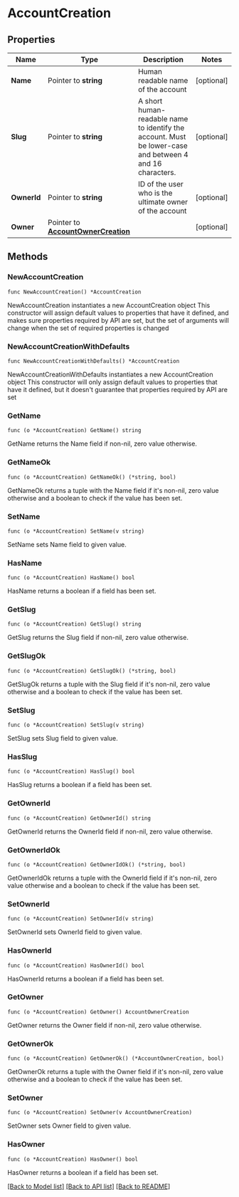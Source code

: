 # AccountCreation

## Properties

Name | Type | Description | Notes
------------ | ------------- | ------------- | -------------
**Name** | Pointer to **string** | Human readable name of the account | [optional] 
**Slug** | Pointer to **string** | A short human-readable name to identify the account. Must be lower-case and between 4 and 16 characters. | [optional] 
**OwnerId** | Pointer to **string** | ID of the user who is the ultimate owner of the account | [optional] 
**Owner** | Pointer to [**AccountOwnerCreation**](AccountOwnerCreation.md) |  | [optional] 

## Methods

### NewAccountCreation

`func NewAccountCreation() *AccountCreation`

NewAccountCreation instantiates a new AccountCreation object
This constructor will assign default values to properties that have it defined,
and makes sure properties required by API are set, but the set of arguments
will change when the set of required properties is changed

### NewAccountCreationWithDefaults

`func NewAccountCreationWithDefaults() *AccountCreation`

NewAccountCreationWithDefaults instantiates a new AccountCreation object
This constructor will only assign default values to properties that have it defined,
but it doesn't guarantee that properties required by API are set

### GetName

`func (o *AccountCreation) GetName() string`

GetName returns the Name field if non-nil, zero value otherwise.

### GetNameOk

`func (o *AccountCreation) GetNameOk() (*string, bool)`

GetNameOk returns a tuple with the Name field if it's non-nil, zero value otherwise
and a boolean to check if the value has been set.

### SetName

`func (o *AccountCreation) SetName(v string)`

SetName sets Name field to given value.

### HasName

`func (o *AccountCreation) HasName() bool`

HasName returns a boolean if a field has been set.

### GetSlug

`func (o *AccountCreation) GetSlug() string`

GetSlug returns the Slug field if non-nil, zero value otherwise.

### GetSlugOk

`func (o *AccountCreation) GetSlugOk() (*string, bool)`

GetSlugOk returns a tuple with the Slug field if it's non-nil, zero value otherwise
and a boolean to check if the value has been set.

### SetSlug

`func (o *AccountCreation) SetSlug(v string)`

SetSlug sets Slug field to given value.

### HasSlug

`func (o *AccountCreation) HasSlug() bool`

HasSlug returns a boolean if a field has been set.

### GetOwnerId

`func (o *AccountCreation) GetOwnerId() string`

GetOwnerId returns the OwnerId field if non-nil, zero value otherwise.

### GetOwnerIdOk

`func (o *AccountCreation) GetOwnerIdOk() (*string, bool)`

GetOwnerIdOk returns a tuple with the OwnerId field if it's non-nil, zero value otherwise
and a boolean to check if the value has been set.

### SetOwnerId

`func (o *AccountCreation) SetOwnerId(v string)`

SetOwnerId sets OwnerId field to given value.

### HasOwnerId

`func (o *AccountCreation) HasOwnerId() bool`

HasOwnerId returns a boolean if a field has been set.

### GetOwner

`func (o *AccountCreation) GetOwner() AccountOwnerCreation`

GetOwner returns the Owner field if non-nil, zero value otherwise.

### GetOwnerOk

`func (o *AccountCreation) GetOwnerOk() (*AccountOwnerCreation, bool)`

GetOwnerOk returns a tuple with the Owner field if it's non-nil, zero value otherwise
and a boolean to check if the value has been set.

### SetOwner

`func (o *AccountCreation) SetOwner(v AccountOwnerCreation)`

SetOwner sets Owner field to given value.

### HasOwner

`func (o *AccountCreation) HasOwner() bool`

HasOwner returns a boolean if a field has been set.


[[Back to Model list]](../README.md#documentation-for-models) [[Back to API list]](../README.md#documentation-for-api-endpoints) [[Back to README]](../README.md)


